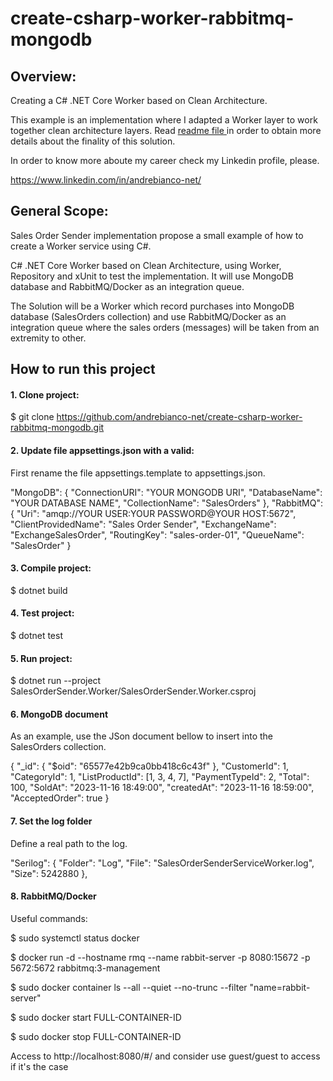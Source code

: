# create-csharp-worker-rabbitmq-mongodb

## Overview:
Creating a C# .NET Core Worker based on Clean Architecture.

This example is an implementation where I adapted a Worker layer to work together clean architecture layers. Read [readme file ](https://github.com/andrebianco-net/andrebianco-net#readme) in order to obtain more details about the finality of this solution.

In order to know more aboute my career check my Linkedin profile, please.

https://www.linkedin.com/in/andrebianco-net/

## General Scope:

Sales Order Sender implementation propose a small example of how to create a Worker service using C#.

C# .NET Core Worker based on Clean Architecture, using Worker, Repository and xUnit to test the implementation. It will use MongoDB database and RabbitMQ/Docker as an integration queue.  

The Solution will be a Worker which record purchases into MongoDB database (SalesOrders collection) and use RabbitMQ/Docker as an integration queue where the sales orders (messages) will be taken from an extremity to other.

## How to run this project

#### 1. Clone project:

$ git clone https://github.com/andrebianco-net/create-csharp-worker-rabbitmq-mongodb.git

#### 2. Update file appsettings.json with a valid:

First rename the file appsettings.template to appsettings.json.

"MongoDB": {
    "ConnectionURI": "YOUR MONGODB URI",
    "DatabaseName": "YOUR DATABASE NAME",
    "CollectionName": "SalesOrders"
},
"RabbitMQ": {
    "Uri": "amqp://YOUR USER:YOUR PASSWORD@YOUR HOST:5672",
    "ClientProvidedName": "Sales Order Sender",
    "ExchangeName": "ExchangeSalesOrder",
    "RoutingKey": "sales-order-01",
    "QueueName": "SalesOrder"
  }

#### 3. Compile project:

$ dotnet build

#### 4. Test project:

$ dotnet test

#### 5. Run project:

$ dotnet run --project SalesOrderSender.Worker/SalesOrderSender.Worker.csproj

#### 6. MongoDB document

As an example, use the JSon document bellow to insert into the SalesOrders collection.

{
  "_id": {
    "$oid": "65577e42b9ca0bb418c6c43f"
  },
  "CustomerId": 1,
  "CategoryId": 1,
  "ListProductId": [1, 3, 4, 7],
  "PaymentTypeId": 2,
  "Total": 100,
  "SoldAt": "2023-11-16 18:49:00",
  "createdAt": "2023-11-16 18:59:00",
  "AcceptedOrder": true
}

#### 7. Set the log folder

Define a real path to the log.

"Serilog": {
    "Folder": "Log",
    "File": "SalesOrderSenderServiceWorker.log",
    "Size": 5242880
},

#### 8. RabbitMQ/Docker

Useful commands:

$ sudo systemctl status docker

$ docker run -d --hostname rmq --name rabbit-server -p 8080:15672 -p 5672:5672 rabbitmq:3-management

$ sudo docker container ls --all --quiet --no-trunc --filter "name=rabbit-server"

$ sudo docker start FULL-CONTAINER-ID

$ sudo docker stop FULL-CONTAINER-ID

Access to http://localhost:8080/#/ and consider use guest/guest to access if it's the case
